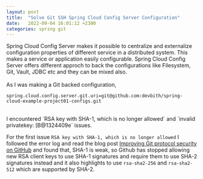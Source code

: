 ```yaml
---
layout: post
title:  "Solve Git SSH Spring Cloud Config Server Configuration"
date:   2022-09-04 16:01:12 +2300
categories: spring git
---
```


Spring Cloud Config Server makes it possible to centralize and externalize configuration properties of different service in a distributed system. This makes a service or application easily configurable. Spring Cloud Config Server offers different approch to back the configurations like Filesystem, Git, Vault, JDBC etc and they can be mixed also.
<br><br>
As I was making a Git backed configuration, 

 ```
spring.cloud.config.server.git.uri=git@github.com:devbith/spring-cloud-example-project01-configs.git
```

<br>
I encountered `RSA key with SHA-1, which is no longer allowed` and  `invalid privatekey: [B@1324409e` issues. <br>

For the first issue `RSA key with SHA-1, which is no longer allowed` I followed the error log and read the blog post <a href="https://github.blog/2021-09-01-improving-git-protocol-security-github/ ">Improving Git protocol security on GitHub</a> and found that, SHA-1 is weak, so Github has stopped allowing new RSA client keys to use SHA-1 signatures and require them to use SHA-2 signatures instead and it also highlights to use `rsa-sha2-256` and `rsa-sha2-512` which are supported by SHA-2. 
